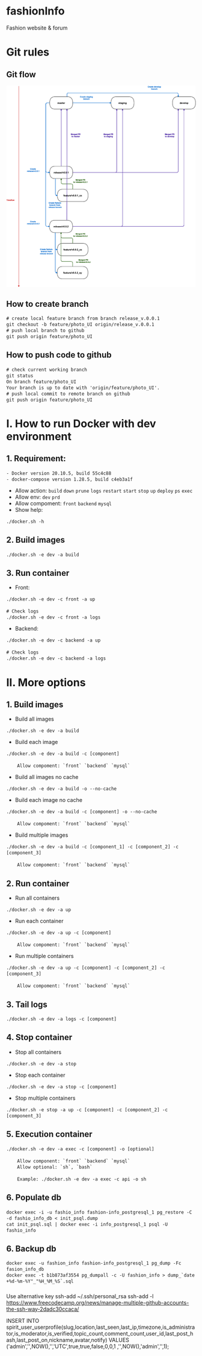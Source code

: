 # fashionInfo
Fashion website &amp; forum

# Git rules
## Git flow
![](Gitflow.png)

## How to create branch
```
# create local feature branch from branch release_v.0.0.1
git checkout -b feature/photo_UI origin/release_v.0.0.1
# push local branch to github
git push origin feature/photo_UI
```

## How to push code to github
```
# check current working branch
git status
On branch feature/photo_UI
Your branch is up to date with 'origin/feature/photo_UI'.
# push local commit to remote branch on github
git push origin feature/photo_UI
```


# I. How to run Docker with dev environment
## 1. Requirement:
    - Docker version 20.10.5, build 55c4c88
    - docker-compose version 1.28.5, build c4eb3a1f

- Allow action: `build` `down` `prune` `logs` `restart` `start` `stop` `up` `deploy` `ps` `exec`
- Allow env: `dev` `prd`
- Allow compoment: `front` `backend` `mysql` 
- Show help:

```
./docker.sh -h
```
## 2. Build images

```
./docker.sh -e dev -a build
```

## 3. Run container
- Front:

```
./docker.sh -e dev -c front -a up

# Check logs
./docker.sh -e dev -c front -a logs
```

- Backend:

```
./docker.sh -e dev -c backend -a up

# Check logs
./docker.sh -e dev -c backend -a logs
```

# II. More options
## 1. Build images
- Build all images

```
./docker.sh -e dev -a build
```

- Build each image

```
./docker.sh -e dev -a build -c [component]

    Allow compoment: `front` `backend` `mysql` 
```

- Build all images no cache

```
./docker.sh -e dev -a build -o --no-cache
```

- Build each image no cache

```
./docker.sh -e dev -a build -c [component] -o --no-cache

    Allow compoment: `front` `backend` `mysql` 
```

- Build multiple images

```
./docker.sh -e dev -a build -c [component_1] -c [component_2] -c [component_3]
   
    Allow compoment: `front` `backend` `mysql` 
```

## 2. Run container
- Run all containers

```
./docker.sh -e dev -a up
```

- Run each container

```
./docker.sh -e dev -a up -c [component]

    Allow compoment: `front` `backend` `mysql` 
```

- Run multiple containers

```
./docker.sh -e dev -a up -c [component] -c [component_2] -c [component_3]

    Allow compoment: `front` `backend` `mysql` 
```

## 3. Tail logs

```
./docker.sh -e dev -a logs -c [component]
```

## 4. Stop container
- Stop all containers

```
./docker.sh -e dev -a stop
```

- Stop each container

```
./docker.sh -e dev -a stop -c [component]

```

- Stop multiple containers

```
./docker.sh -e stop -a up -c [component] -c [component_2] -c [component_3]
``` 

## 5. Execution container
```
./docker.sh -e dev -a exec -c [component] -o [optional]

    Allow component: `front` `backend` `mysql` 
    Allow optional: `sh`, `bash`

    Example: ./docker.sh -e dev -a exec -c api -o sh
```

## 6. Populate db
```
docker exec -i -u fashio_info fashion-info_postgresql_1 pg_restore -C -d fashio_info_db < init_psql.dump
cat init_psql.sql | docker exec -i info_postgresql_1 psql -U fashio_info

```

## 6. Backup db
```
docker exec -u fashion_info fashion-info_postgresql_1 pg_dump -Fc fasion_info_db
docker exec -t b1b873af3554 pg_dumpall -c -U fashion_info > dump_`date +%d-%m-%Y"_"%H_%M_%S`.sql

```


#####
Use alternative key
ssh-add ~/.ssh/personal_rsa
ssh-add -l
https://www.freecodecamp.org/news/manage-multiple-github-accounts-the-ssh-way-2dadc30ccaca/


INSERT INTO spirit_user_userprofile(slug,location,last_seen,last_ip,timezone,is_administrator,is_moderator,is_verified,topic_count,comment_count,user_id,last_post_hash,last_post_on,nickname,avatar,notify)
VALUES ('admin','',NOW(),'','UTC',true,true,false,0,0,1 ,'',NOW(),'admin','',1);